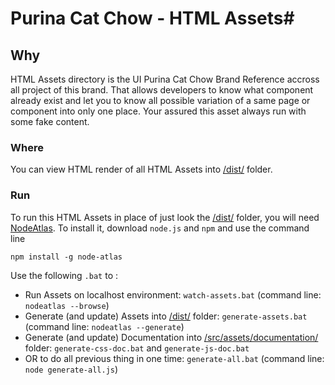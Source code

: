 # Purina Cat Chow - HTML Assets#

## Why ##

HTML Assets directory is the UI Purina Cat Chow Brand Reference accross all project of this brand. That allows developers to know what component already exist and let you to know all possible variation of a same page or component into only one place. Your assured this asset always run with some fake content.



### Where ###

You can view HTML render of all HTML Assets into [/dist/](/dist/) folder.



### Run ###

To run this HTML Assets in place of just look the [/dist/](/dist/) folder, you will need [NodeAtlas](https://www.npmjs.com/package/node-atlas). To install it, download `node.js` and `npm` and use the command line

```
npm install -g node-atlas
```

Use the following `.bat` to :

 - Run Assets on localhost environment: `watch-assets.bat` (command line: `nodeatlas --browse`)
 - Generate (and update) Assets into [/dist/](/dist/) folder: `generate-assets.bat`  (command line: `nodeatlas --generate`)
 - Generate (and update) Documentation into [/src/assets/documentation/](/src/assets/documentation/) folder: `generate-css-doc.bat` and `generate-js-doc.bat`
 - OR to do all previous thing in one time: `generate-all.bat` (command line: `node generate-all.js`)
